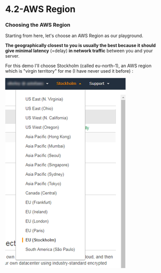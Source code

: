 # 4.2-AWS Region

### Choosing the AWS Region

Starting from here, let's choose an AWS Region as our playground. 

**The geographically closest to you is usually the best because it should give minimal latency** \(=delay\) **in network traffic** between you and your server.

For this demo I'll choose Stockholm \(called eu-north-1\), an AWS region which is "virgin territory" for me \(I have never used it before\) :

![](../.gitbook/assets/image%20%2861%29.png)





